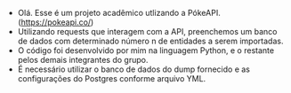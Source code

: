 - Olá. Esse é um projeto acadêmico utlizando a PókeAPI. (https://pokeapi.co/)
- Utilizando requests que interagem com a API, preenchemos um banco de dados com determinado número n de entidades a serem importadas.
- O código foi desenvolvido por mim na linguagem Python, e o restante pelos demais integrantes do grupo.
- É necessário utilizar o banco de dados do dump fornecido e as configurações do Postgres conforme arquivo YML.
